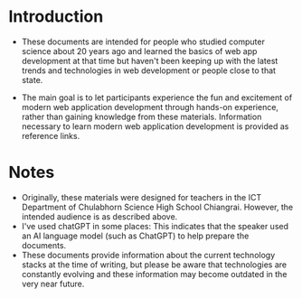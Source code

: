 # Introduction
- These documents are intended for people who studied computer science about 20 years ago and learned the basics of web app development at that time but haven't been keeping up with the latest trends and technologies in web development or people close to that state.

- The main goal is to let participants experience the fun and excitement of modern web application development through hands-on experience, rather than gaining knowledge from these materials. Information necessary to learn modern web application development is provided as reference links.

# Notes
- Originally, these materials were designed for teachers in the ICT Department of Chulabhorn Science High School Chiangrai. However, the intended audience is as described above.
- I've used chatGPT in some places: This indicates that the speaker used an AI language model (such as ChatGPT) to help prepare the documents.
- These documents provide information about the current technology stacks at the time of writing, but please be aware that technologies are constantly evolving and these information may become outdated in the very near future.
